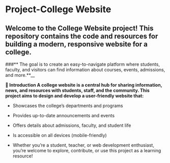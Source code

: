 # Project-College Website
## Welcome to the College Website project! This repository contains the code and resources for building a modern, responsive website for a college. 
###** The goal is to create an easy-to-navigate platform where students, faculty, and visitors can find information about courses, events, admissions, and more.**__

**🚀 Introduction
A college website is a central hub for sharing information, news, and resources with students, staff, and the community. 
This project aims to design and develop a user-friendly website that:**

* Showcases the college’s departments and programs

+ Provides up-to-date announcements and events

- Offers details about admissions, faculty, and student life

+ Is accessible on all devices (mobile-friendly)

+ Whether you’re a student, teacher, or web development enthusiast, you’re welcome to explore, contribute, or use this project as a learning resource!
